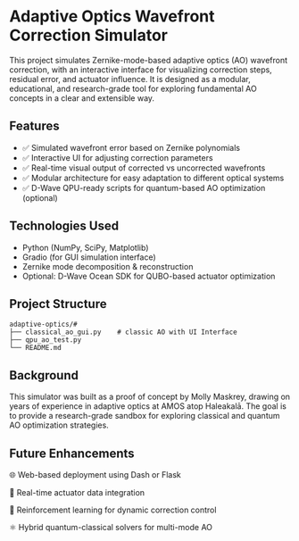 # Adaptive Optics Wavefront Correction Simulator

This project simulates Zernike-mode-based adaptive optics (AO) wavefront correction, with an interactive interface for visualizing correction steps, residual error, and actuator influence. It is designed as a modular, educational, and research-grade tool for exploring fundamental AO concepts in a clear and extensible way.

## Features

- ✅ Simulated wavefront error based on Zernike polynomials  
- ✅ Interactive UI for adjusting correction parameters  
- ✅ Real-time visual output of corrected vs uncorrected wavefronts  
- ✅ Modular architecture for easy adaptation to different optical systems  
- ✅ D-Wave QPU-ready scripts for quantum-based AO optimization (optional)

## Technologies Used

- Python (NumPy, SciPy, Matplotlib)
- Gradio (for GUI simulation interface)
- Zernike mode decomposition & reconstruction
- Optional: D-Wave Ocean SDK for QUBO-based actuator optimization

## Project Structure
```
adaptive-optics/#
├── classical_ao_gui.py    # classic AO with UI Interface
├── qpu_ao_test.py
└── README.md
```

## Background
This simulator was built as a proof of concept by Molly Maskrey, drawing on years of experience in adaptive optics at AMOS atop Haleakalā. The goal is to provide a research-grade sandbox for exploring classical and quantum AO optimization strategies.

## Future Enhancements
🌐 Web-based deployment using Dash or Flask

📡 Real-time actuator data integration

🧠 Reinforcement learning for dynamic correction control

⚛️ Hybrid quantum-classical solvers for multi-mode AO




